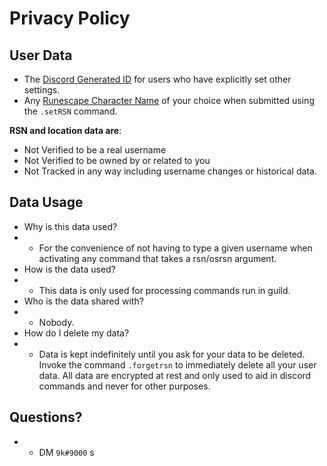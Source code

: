 # Privacy Policy

## User Data
* The [Discord Generated ID](https://discord.com/developers/docs/reference) for users who have explicitly set other settings.
* Any [Runescape Character Name](https://runescape.wiki/w/Character_name) of your choice when submitted using the `.setRSN` command.

__RSN and location data are__:
* Not Verified to be a real username
* Not Verified to be owned by or related to you
* Not Tracked in any way including username changes or historical data.

## Data Usage
* Why is this data used?
* * For the convenience of not having to type a given username when activating any command that takes a rsn/osrsn argument.
* How is the data used?
* * This data is only used for processing commands run in guild.
* Who is the data shared with?
* * Nobody.
* How do I delete my data?
* * Data is kept indefinitely until you ask for your data to be deleted. Invoke the command `.forgetrsn` to immediately delete all your user data. All data are encrypted at rest and only used to aid in discord commands and never for other purposes.

## Questions?
* * DM `9k#9000`
s
